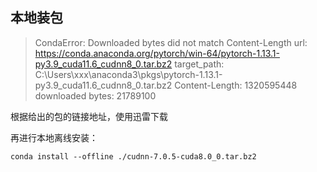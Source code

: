 

## 本地装包

> CondaError: Downloaded bytes did not match Content-Length
>   url: https://conda.anaconda.org/pytorch/win-64/pytorch-1.13.1-py3.9_cuda11.6_cudnn8_0.tar.bz2
>   target_path: C:\Users\xxx\anaconda3\pkgs\pytorch-1.13.1-py3.9_cuda11.6_cudnn8_0.tar.bz2
>   Content-Length: 1320595448
>   downloaded bytes: 21789100

根据给出的包的链接地址，使用迅雷下载

再进行本地离线安装：

```shell
conda install --offline ./cudnn-7.0.5-cuda8.0_0.tar.bz2
```

